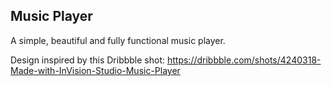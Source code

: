 
## Music Player

A simple, beautiful and fully functional music player.

Design inspired by this Dribbble shot: https://dribbble.com/shots/4240318-Made-with-InVision-Studio-Music-Player

